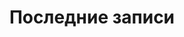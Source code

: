 ---
layout: home
title: "Последние записи"
tags: [Jekyll, theme, responsive, blog, template]
image:
  feature: altai.jpg
---